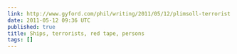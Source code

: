 ```yaml
---
link: http://www.gyford.com/phil/writing/2011/05/12/plimsoll-terrorist.php
date: 2011-05-12 09:36 UTC
published: true
title: Ships, terrorists, red tape, persons
tags: []
---
```




